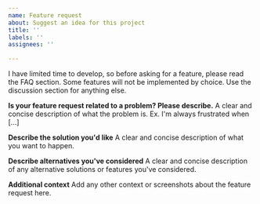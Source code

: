 ```yaml
---
name: Feature request
about: Suggest an idea for this project
title: ''
labels: ''
assignees: ''

---
```


I have limited time to develop, so before asking for a feature, please read the FAQ section. Some features will not be implemented by choice. Use the discussion section for anything else.

**Is your feature request related to a problem? Please describe.**
A clear and concise description of what the problem is. Ex. I'm always frustrated when [...]

**Describe the solution you'd like**
A clear and concise description of what you want to happen.

**Describe alternatives you've considered**
A clear and concise description of any alternative solutions or features you've considered.

**Additional context**
Add any other context or screenshots about the feature request here.
